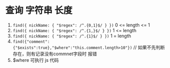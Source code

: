 # 查询 字符串 长度
1. `find({ nickName: { "$regex": /^.{0,1}$/ } })` 0 <= length <= 1
2. `find({ nickName: { "$regex": /^.{1,}$/ } })` 1 <= length
2. `find({ nickName: { "$regex": /^.{1}$/ } })` 1 = length
3. `find({"comment":{"$exists":true},"$where":"this.comment.length>10"})` // 如果不先判断存在，则有记录没有commnet字段时 报错
4. $where 可执行 js 代码 
